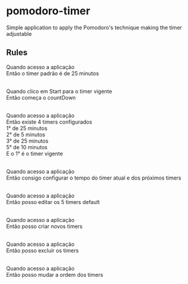 # pomodoro-timer
Simple application to apply the Pomodoro's technique making the timer adjustable



## Rules
Quando acesso a aplicação <br />
Então o timer padrão é de 25 minutos <br />
 <br />

Quando clico em Start para o timer vigente <br />
Então começa o countDown <br />
 <br />

Quando acesso a aplicação <br />
Então existe 4 timers configurados <br />
1° de 25 minutos <br />
2° de 5 minutos <br />
3° de 25 minutos <br />
5° de 10 minutos <br />
E o 1° é o timer vigente <br />
 <br />

Quando acesso a aplicação <br />
Então consigo configurar o tempo do timer atual e dos próximos timers <br />
 <br />

Quando acesso a aplicação <br />
Então posso editar os 5 timers default <br />
 <br />

Quando acesso a aplicação <br />
Então posso criar novos timers  <br />
 <br />

Quando acesso a aplicação <br />
Então posso excluir os timers  <br />
 <br />

Quando acesso a aplicação  <br />
Então posso mudar a ordem dos timers <br />
 <br />

